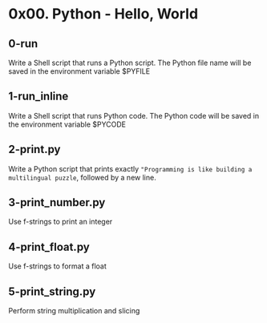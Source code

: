 # 0x00. Python - Hello, World

## 0-run
Write a Shell script that runs a Python script. The Python file name will be saved in the environment variable $PYFILE

## 1-run_inline
Write a Shell script that runs Python code. The Python code will be saved in the environment variable $PYCODE

## 2-print.py
Write a Python script that prints exactly `"Programming is like building a multilingual puzzle`, followed by a new line.

## 3-print_number.py
Use f-strings to print an integer

## 4-print_float.py
Use f-strings to format a float

## 5-print_string.py
Perform string multiplication and slicing
